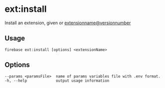 # ext:install

Install an extension, given <extensionname> or <extensionname@versionnumber>

## Usage
```
firebase ext:install [options] <extensionName>
```

## Options
```
--params <paramsFile>  name of params variables file with .env format.
-h, --help             output usage information
```
